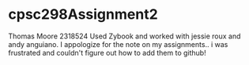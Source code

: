 # cpsc298Assignment2
Thomas Moore
2318524
Used Zybook and worked with jessie roux and andy anguiano. I appologize for the note on my assignments.. i was frustrated and couldn't figure out how to add them to github!

